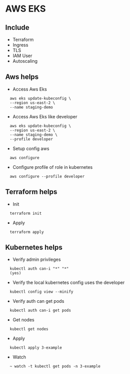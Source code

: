 # AWS EKS
## Include
- Terraform
- Ingress
- TLS
- IAM User
- Autoscaling

## Aws helps
- Access Aws Eks 
```
  aws eks update-kubeconfig \
  --region us-east-2 \
  --name staging-demo
```

- Access Aws Eks like developer
```
  aws eks update-kubeconfig \
  --region us-east-2 \
  --name staging-demo \
  --profile developer
```

- Setup config aws
```
  aws configure
```

- Configure profile of role in kubernetes
```
  aws configure --profile developer
```

## Terraform helps
- Init
```
  terraform init
```

- Apply
```
  terraform apply
```

## Kubernetes helps
- Verify admin privileges
```
  kubectl auth can-i "*" "*"
  (yes)
```

- Verify the local kubernetes config uses the developer
```
  kubectl config view --minify
```

- Verify auth can get pods
```
  kubectl auth can-i get pods
```

- Get nodes
```
  kubectl get nodes
```

- Apply
```
  kubectl apply 3-example
```

- Watch
```
  ~ watch -t kubectl get pods -n 3-example
```